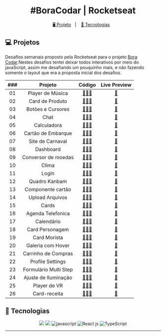 <h1 align="center">
  #BoraCodar | Rocketseat
</h1>

<p align="center">
  <a href="#-projeto">🖥️ Projeto</a>&nbsp;&nbsp;&nbsp;|&nbsp;&nbsp;&nbsp;
  <a href="#-tecnologias">🚀 Tecnologias</a>&nbsp;&nbsp;&nbsp;
</p>

## 💻 Projetos

Desafios semanais proposto pela Rocketseat para o projeto [Bora Codar](https://boracodar.dev/).Nestes desafios tentei deixar todos interativos por meio do javaScript, assim me desafiando um pouquinho mais, e não fazendo somente o layout que era a proposta inicial dos desafios.

| ### |        Projeto        |                                          Código                                           |                                  Live Preview                                   |
| :-: | :-------------------: | :---------------------------------------------------------------------------------------: | :-----------------------------------------------------------------------------: |
| 01  |   Player de Música    | [👨🏿‍💻](https://github.com/sbezerrarafa/desafios-rocketseat-bora-codar/tree/main/desafio-01) | [🏁](https://sbezerrarafa.github.io/desafios-rocketseat-bora-codar/desafio-01/) |
| 02  |    Card de Produto    | [👨🏿‍💻](https://github.com/sbezerrarafa/desafios-rocketseat-bora-codar/tree/main/desafio-02) | [🏁](https://sbezerrarafa.github.io/desafios-rocketseat-bora-codar/desafio-02)  |
| 03  |   Botões e Cursores   | [👨🏿‍💻](https://github.com/sbezerrarafa/desafios-rocketseat-bora-codar/tree/main/desafio-03) | [🏁](https://sbezerrarafa.github.io/desafios-rocketseat-bora-codar/desafio-03)  |
| 04  |         Chat          | [👨🏿‍💻](https://github.com/sbezerrarafa/desafios-rocketseat-bora-codar/tree/main/desafio-04) | [🏁](https://sbezerrarafa.github.io/desafios-rocketseat-bora-codar/desafio-04)  |
| 05  |      Calculadora      | [👨🏿‍💻](https://github.com/sbezerrarafa/desafios-rocketseat-bora-codar/tree/main/desafio-05) | [🏁](https://sbezerrarafa.github.io/desafios-rocketseat-bora-codar/desafio-05)  |
| 06  |  Cartão de Embarque   | [👨🏿‍💻](https://github.com/sbezerrarafa/desafios-rocketseat-bora-codar/tree/main/desafio-06) | [🏁](https://sbezerrarafa.github.io/desafios-rocketseat-bora-codar/desafio-06)  |
| 07  |   Site de Carnaval    | [👨🏿‍💻](https://github.com/sbezerrarafa/desafios-rocketseat-bora-codar/tree/main/desafio-07) | [🏁](https://sbezerrarafa.github.io/desafios-rocketseat-bora-codar/desafio-07)  |
| 08  |       Dashboard       | [👨🏿‍💻](https://github.com/sbezerrarafa/desafios-rocketseat-bora-codar/tree/main/desafio-08) | [🏁](https://sbezerrarafa.github.io/desafios-rocketseat-bora-codar/desafio-08)  |
| 09  |  Conversor de moedas  | [👨🏿‍💻](https://github.com/sbezerrarafa/desafios-rocketseat-bora-codar/tree/main/desafio-09) | [🏁](https://sbezerrarafa.github.io/desafios-rocketseat-bora-codar/desafio-09)  |
| 10  |         Clima         | [👨🏿‍💻](https://github.com/sbezerrarafa/desafios-rocketseat-bora-codar/tree/main/desafio-10) | [🏁](https://sbezerrarafa.github.io/desafios-rocketseat-bora-codar/desafio-10)  |
| 11  |         Login         | [👨🏿‍💻](https://github.com/sbezerrarafa/desafios-rocketseat-bora-codar/tree/main/desafio-11) | [🏁](https://sbezerrarafa.github.io/desafios-rocketseat-bora-codar/desafio-11)  |
| 12  |     Quadro Kanbam     | [👨🏿‍💻](https://github.com/sbezerrarafa/desafios-rocketseat-bora-codar/tree/main/desafio-12) | [🏁](https://sbezerrarafa.github.io/desafios-rocketseat-bora-codar/desafio-12)  |
| 13  |   Componente cartão   | [👨🏿‍💻](https://github.com/sbezerrarafa/desafios-rocketseat-bora-codar/tree/main/desafio-13) |                 [🏁](https://cartao-explorer-rafa.vercel.app/)                  |
| 14  |    Upload Arquivos    | [👨🏿‍💻](https://github.com/sbezerrarafa/desafios-rocketseat-bora-codar/tree/main/desafio-14) | [🏁](https://sbezerrarafa.github.io/desafios-rocketseat-bora-codar/desafio-14)  |
| 15  |         Cards         | [👨🏿‍💻](https://github.com/sbezerrarafa/desafios-rocketseat-bora-codar/tree/main/desafio-15) |          [🏁](https://desafios-rocketseat-bora-codar-na1n.vercel.app/)          |
| 16  |   Agenda Telefonica   | [👨🏿‍💻](https://github.com/sbezerrarafa/desafios-rocketseat-bora-codar/tree/main/desafio-16) |                 [🏁](https://agendatelefonica-one.vercel.app/)                  |
| 17  |      Calendário       | [👨🏿‍💻](https://github.com/sbezerrarafa/desafios-rocketseat-bora-codar/tree/main/desafio-17) | [🏁](https://sbezerrarafa.github.io/desafios-rocketseat-bora-codar/desafio-17)  |
| 18  |    Card Personagem    | [👨🏿‍💻](https://github.com/sbezerrarafa/desafios-rocketseat-bora-codar/tree/main/desafio-18) | [🏁](https://sbezerrarafa.github.io/desafios-rocketseat-bora-codar/desafio-18)  |
| 19  |     Card Morista      | [👨🏿‍💻](https://github.com/sbezerrarafa/desafios-rocketseat-bora-codar/tree/main/desafio-19) |          [🏁](https://desafios-rocketseat-bora-codar-vtgt.vercel.app/)          |
| 20  |   Galeria com Hover   | [👨🏿‍💻](https://github.com/sbezerrarafa/desafios-rocketseat-bora-codar/tree/main/desafio-20) | [🏁](https://sbezerrarafa.github.io/desafios-rocketseat-bora-codar/desafio-20)  |
| 21  |  Carrinho de Compras  | [👨🏿‍💻](https://github.com/sbezerrarafa/desafios-rocketseat-bora-codar/tree/main/desafio-21) |            [🏁](https://desafios-rocketseat-bora-codar.vercel.app/)             |
| 22  |   Profile Settings    | [👨🏿‍💻](https://github.com/sbezerrarafa/desafios-rocketseat-bora-codar/tree/main/desafio-22) | [🏁](https://sbezerrarafa.github.io/desafios-rocketseat-bora-codar/desafio-22)  |
| 23  | Formulário Multi Step | [👨🏿‍💻](https://github.com/sbezerrarafa/desafios-rocketseat-bora-codar/tree/main/desafio-23) | [🏁](https://sbezerrarafa.github.io/desafios-rocketseat-bora-codar/desafio-23)  |
| 24  | Ajuste de Iluminação  | [👨🏿‍💻](https://github.com/sbezerrarafa/desafios-rocketseat-bora-codar/tree/main/desafio-24) | [🏁](https://sbezerrarafa.github.io/desafios-rocketseat-bora-codar/desafio-24)  |
| 25  |     Player de VR      | [👨🏿‍💻](https://github.com/sbezerrarafa/desafios-rocketseat-bora-codar/tree/main/desafio-25) | [🏁](https://sbezerrarafa.github.io/desafios-rocketseat-bora-codar/desafio-25)  |
| 26  |     Card-receita      | [👨🏿‍💻](https://github.com/sbezerrarafa/desafios-rocketseat-bora-codar/tree/main/desafio-26) | [🏁](https://sbezerrarafa.github.io/desafios-rocketseat-bora-codar/desafio-26)  |

## 🚀 Tecnologias

<p align="center">
  <img src="https://img.shields.io/badge/html5-%23E34F26.svg?style=for-the-badge&logo=html5&logoColor=white">
  <img src="https://img.shields.io/badge/css3-%231572B6.svg?style=for-the-badge&logo=css3&logoColor=white">
  <img src="https://img.shields.io/badge/javascript-%23323330.svg?style=for-the-badge&logo=javascript&logoColor=%23F7DF1E" alt="javascript" title ="javascript">
  <img src="https://img.shields.io/badge/-ReactJs-61DAFB?logo=react&logoColor=white&style=for-the-badge" alt="React js" title ="React js">
  <img src="https://shields.io/badge/TypeScript-3178C6?logo=TypeScript&logoColor=FFF&style=flat-square" alt="TypeScript" title ="typescript">

</p>

---
